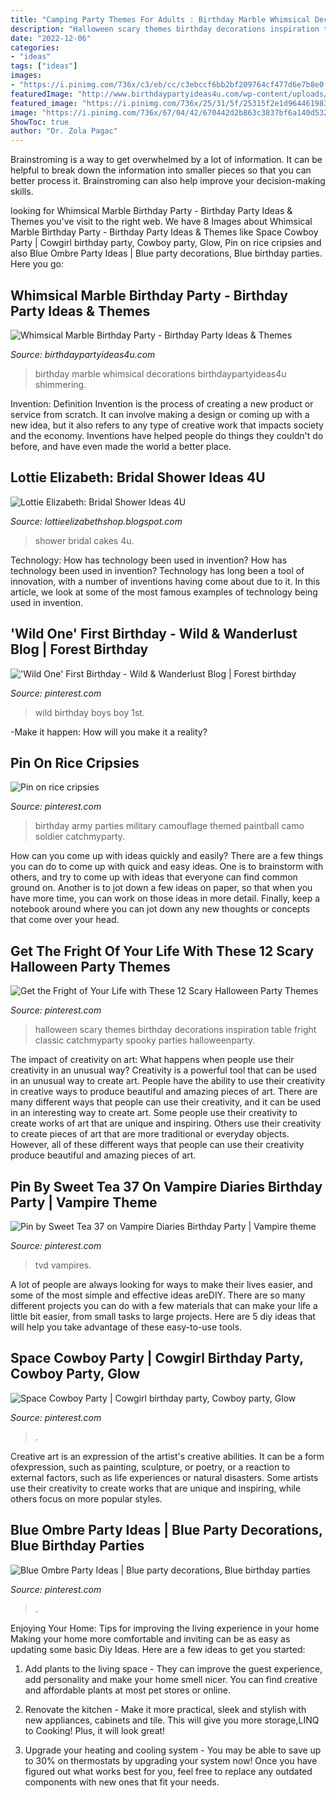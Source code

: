 ```yaml
---
title: "Camping Party Themes For Adults : Birthday Marble Whimsical Decorations Birthdaypartyideas4u Shimmering"
description: "Halloween scary themes birthday decorations inspiration table fright classic catchmyparty spooky parties halloweenparty"
date: "2022-12-06"
categories:
- "ideas"
tags: ["ideas"]
images:
- "https://i.pinimg.com/736x/c3/eb/cc/c3ebccf6bb2bf209764cf477d6e7b8e0.jpg"
featuredImage: "http://www.birthdaypartyideas4u.com/wp-content/uploads/2017/10/Whimsical-Marble-Birthday-Party-Shimmering-Decorations.jpg"
featured_image: "https://i.pinimg.com/736x/25/31/5f/25315f2e1d964461983a6651737b719a--army-birthday-parties-birthday-stuff.jpg"
image: "https://i.pinimg.com/736x/67/04/42/670442d2b863c3837bf6a140d5322f02.jpg"
ShowToc: true
author: "Dr. Zola Pagac"
---
```



Brainstroming is a way to get overwhelmed by a lot of information. It can be helpful to break down the information into smaller pieces so that you can better process it. Brainstroming can also help improve your decision-making skills.

	

		
looking for Whimsical Marble Birthday Party - Birthday Party Ideas &amp; Themes you've visit to the right web. We have 8 Images about Whimsical Marble Birthday Party - Birthday Party Ideas &amp; Themes like Space Cowboy Party | Cowgirl birthday party, Cowboy party, Glow, Pin on rice cripsies and also Blue Ombre Party Ideas | Blue party decorations, Blue birthday parties. Here you go:
		
    
## Whimsical Marble Birthday Party - Birthday Party Ideas &amp; Themes

<img loading=lazy src="http://www.birthdaypartyideas4u.com/wp-content/uploads/2017/10/Whimsical-Marble-Birthday-Party-Shimmering-Decorations.jpg" onerror="this.onerror=null;this.src='https://tse2.mm.bing.net/th?id=OIP.ISiAjTOHZcMtTyIXgHIddgHaLG&amp;pid=15.1';" alt="Whimsical Marble Birthday Party - Birthday Party Ideas &amp; Themes">

_Source: birthdaypartyideas4u.com_

>birthday marble whimsical decorations birthdaypartyideas4u shimmering. 

	

Invention: Definition
Invention is the process of creating a new product or service from scratch. It can involve making a design or coming up with a new idea, but it also refers to any type of creative work that impacts society and the economy. Inventions have helped people do things they couldn't do before, and have even made the world a better place.

    
## Lottie Elizabeth: Bridal Shower Ideas 4U

<img loading=lazy src="https://2.bp.blogspot.com/-cBkLoZOCgko/WsPIw7C1bGI/AAAAAAAAApQ/MGgHlqozT8QuoV_n-gsH_Ldm7bDYvFLbwCLcBGAs/s1600/il_fullxfull.903205608_es9e.jpg" onerror="this.onerror=null;this.src='https://tse3.mm.bing.net/th?id=OIP.WugI6Cfj3l7-zvrUxaSsfwHaLH&amp;pid=15.1';" alt="Lottie Elizabeth: Bridal Shower Ideas 4U">

_Source: lottieelizabethshop.blogspot.com_

>shower bridal cakes 4u. 

	

Technology: How has technology been used in invention?
How has technology been used in invention? Technology has long been a tool of innovation, with a number of inventions having come about due to it. In this article, we look at some of the most famous examples of technology being used in invention.

    
## &#039;Wild One&#039; First Birthday - Wild &amp; Wanderlust Blog | Forest Birthday

<img loading=lazy src="https://i.pinimg.com/736x/8f/f7/28/8ff728dc6319d285b7bda90db3621af4.jpg" onerror="this.onerror=null;this.src='https://tse1.mm.bing.net/th?id=OIP.NPg-WwdW0oH4AhnjYIc85QHaJ3&amp;pid=15.1';" alt="&#039;Wild One&#039; First Birthday - Wild &amp; Wanderlust Blog | Forest birthday">

_Source: pinterest.com_

>wild birthday boys boy 1st. 

	

-Make it happen: How will you make it a reality?

    
## Pin On Rice Cripsies

<img loading=lazy src="https://i.pinimg.com/736x/25/31/5f/25315f2e1d964461983a6651737b719a--army-birthday-parties-birthday-stuff.jpg" onerror="this.onerror=null;this.src='https://tse4.mm.bing.net/th?id=OIP.JfaCB5YWJJezs0AEGsIPZAHaJ3&amp;pid=15.1';" alt="Pin on rice cripsies">

_Source: pinterest.com_

>birthday army parties military camouflage themed paintball camo soldier catchmyparty. 

	

How can you come up with ideas quickly and easily?
There are a few things you can do to come up with quick and easy ideas. One is to brainstorm with others, and try to come up with ideas that everyone can find common ground on. Another is to jot down a few ideas on paper, so that when you have more time, you can work on those ideas in more detail. Finally, keep a notebook around where you can jot down any new thoughts or concepts that come over your head.

    
## Get The Fright Of Your Life With These 12 Scary Halloween Party Themes

<img loading=lazy src="https://i.pinimg.com/736x/67/04/42/670442d2b863c3837bf6a140d5322f02.jpg" onerror="this.onerror=null;this.src='https://tse3.mm.bing.net/th?id=OIP.e8IsJkGj1IiMG19utH3PswHaLH&amp;pid=15.1';" alt="Get the Fright of Your Life with These 12 Scary Halloween Party Themes">

_Source: pinterest.com_

>halloween scary themes birthday decorations inspiration table fright classic catchmyparty spooky parties halloweenparty. 

	

The impact of creativity on art: What happens when people use their creativity in an unusual way?
Creativity is a powerful tool that can be used in an unusual way to create art. People have the ability to use their creativity in creative ways to produce beautiful and amazing pieces of art. There are many different ways that people can use their creativity, and it can be used in an interesting way to create art. Some people use their creativity to create works of art that are unique and inspiring. Others use their creativity to create pieces of art that are more traditional or everyday objects. However, all of these different ways that people can use their creativity produce beautiful and amazing pieces of art.

    
## Pin By Sweet Tea 37 On Vampire Diaries Birthday Party | Vampire Theme

<img loading=lazy src="https://i.pinimg.com/736x/c3/eb/cc/c3ebccf6bb2bf209764cf477d6e7b8e0.jpg" onerror="this.onerror=null;this.src='https://tse3.mm.bing.net/th?id=OIP.2wllPpR2c5Q58AdNQatFmAHaKT&amp;pid=15.1';" alt="Pin by Sweet Tea 37 on Vampire Diaries Birthday Party | Vampire theme">

_Source: pinterest.com_

>tvd vampires. 

	

A lot of people are always looking for ways to make their lives easier, and some of the most simple and effective ideas areDIY. There are so many different projects you can do with a few materials that can make your life a little bit easier, from small tasks to large projects. Here are 5 diy ideas that will help you take advantage of these easy-to-use tools.

    
## Space Cowboy Party | Cowgirl Birthday Party, Cowboy Party, Glow

<img loading=lazy src="https://i.pinimg.com/736x/d7/e8/90/d7e89002dbb1155f44064e6820b08266.jpg" onerror="this.onerror=null;this.src='https://tse4.mm.bing.net/th?id=OIP.UJ2PYCnZpMoz1enD7bxDagHaJ3&amp;pid=15.1';" alt="Space Cowboy Party | Cowgirl birthday party, Cowboy party, Glow">

_Source: pinterest.com_

>. 

	

Creative art is an expression of the artist's creative abilities. It can be a form ofexpression, such as painting, sculpture, or poetry, or a reaction to external factors, such as life experiences or natural disasters. Some artists use their creativity to create works that are unique and inspiring, while others focus on more popular styles.

    
## Blue Ombre Party Ideas | Blue Party Decorations, Blue Birthday Parties

<img loading=lazy src="https://i.pinimg.com/736x/b4/43/b7/b443b7c9b5d1ed5c95f2b2ccb1c40cb0.jpg" onerror="this.onerror=null;this.src='https://tse2.mm.bing.net/th?id=OIP.KOlrCaYqKCL7o1oovEmWCAHaJ7&amp;pid=15.1';" alt="Blue Ombre Party Ideas | Blue party decorations, Blue birthday parties">

_Source: pinterest.com_

>. 

	

Enjoying Your Home: Tips for improving the living experience in your home
Making your home more comfortable and inviting can be as easy as updating some basic Diy Ideas. Here are a few ideas to get you started:
1. Add plants to the living space - They can improve the guest experience, add personality and make your home smell nicer. You can find creative and affordable plants at most pet stores or online.

2. Renovate the kitchen - Make it more practical, sleek and stylish with new appliances, cabinets and tile. This will give you more storage,LINQ to Cooking! Plus, it will look great!

3. Upgrade your heating and cooling system - You may be able to save up to 30% on thermostats by upgrading your system now! Once you have figured out what works best for you, feel free to replace any outdated components with new ones that fit your needs.

